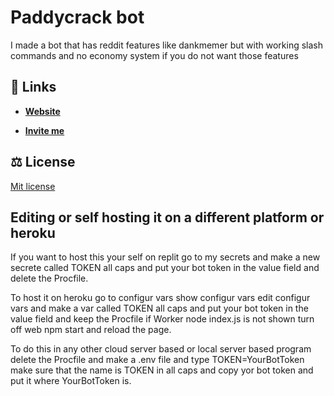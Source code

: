 # Paddycrack bot
I made a bot that has reddit features like dankmemer but with working slash commands and no economy system if you do not want those features

## 🔗 Links
 - **[Website](https://paddycrack.com)**
 
 - **[Invite me](https://discord.com/api/oauth2/authorize?client_id=916743866915389542&amp;permissions=8&amp;scope=applications.commands%20bot)**
 
 ## ⚖️ License
 [Mit license](https://github.com/paddywhack05/botthing/blob/main/LICENSE)
 
 ## Editing or self hosting it on a different platform or heroku
 If you want to host this your self on replit go to my secrets and make a new secrete called TOKEN all caps and put your bot token in the value field and delete the Procfile.
 
 To host it on heroku go to configur vars show configur vars edit configur vars and make a var called TOKEN all caps and put your bot token in the value field and keep    the Procfile if Worker node index.js is not shown turn off web npm start and reload the page.
 
 To do this in any other cloud server based or local server based program delete the Procfile and make a .env file and type TOKEN=YourBotToken make sure that the name is TOKEN in all caps and copy yor bot token and put it where YourBotToken is.
